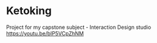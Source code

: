 # Ketoking
Project for my capstone subject - Interaction Design studio
https://youtu.be/bIP5VCpZhNM
